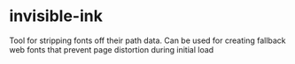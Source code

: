 # invisible-ink
Tool for stripping fonts off their path data. Can be used for creating fallback web fonts that prevent page distortion during initial load

